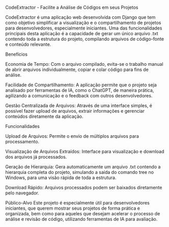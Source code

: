 CodeExtractor - Facilite a Análise de Códigos em seus Projetos 

CodeExtractor é uma aplicação web desenvolvida com Django que tem como objetivo simplificar a visualização e o compartilhamento de projetos para desenvolvedores, especialmente iniciantes. Uma das funcionalidades principais desta aplicação é a capacidade de gerar um único arquivo .txt contendo toda a estrutura do projeto, compilando arquivos de código-fonte e conteúdo relevante.

Benefícios

Economia de Tempo: 
Com o arquivo compilado, evita-se o trabalho manual de abrir arquivos individualmente, copiar e colar código para fins de análise.

Facilidade de Compartilhamento: 
A aplicação permite que o projeto seja analisado por ferramentas de IA, como o ChatGPT, de maneira prática, agilizando a comunicação e o feedback com outros desenvolvedores.

Gestão Centralizada de Arquivos: 
Através de uma interface simples, é possível fazer upload de arquivos, extrair informações e gerenciar conteúdos diretamente da aplicação.

Funcionalidades

Upload de Arquivos: 
Permite o envio de múltiplos arquivos para processamento.

Visualização de Arquivos Extraídos: 
Interface para visualização e download dos arquivos já processados.

Geração de Hierarquia: 
Gera automaticamente um arquivo .txt contendo a hierarquia completa do projeto, simulando a saída do comando tree no Windows, para uma visão rápida de toda a estrutura.

Download Rápido: 
Arquivos processados podem ser baixados diretamente pelo navegador.

Público-Alvo
Este projeto é especialmente útil para desenvolvedores iniciantes, que querem mostrar seus projetos de forma prática e organizada, bem como para aqueles que desejam acelerar o processo de análise e revisão de código, utilizando ferramentas de IA para avaliação.
